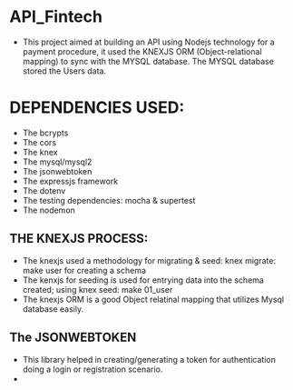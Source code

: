 ﻿# API_Fintech
* This project aimed at building an API using Nodejs technology for a payment procedure, it used the KNEXJS ORM (Object-relational mapping) to sync with the MYSQL database. The MYSQL database stored the Users data.

# DEPENDENCIES USED:
* The bcrypts
* The cors
* The knex
* The mysql/mysql2
* The jsonwebtoken
* The expressjs framework
* The dotenv 
* The testing dependencies: mocha & supertest
* The nodemon

## THE KNEXJS PROCESS:
* The knexjs used a methodology for migrating & seed: knex migrate: make user for creating a schema
* The kenxjs for seeding is used for entrying data into the schema created; using knex seed: make 01_user
* The knexjs ORM is a good Object relatinal mapping that utilizes Mysql database easily.

## The JSONWEBTOKEN 
* This library helped in creating/generating a token for authentication doing a login or registration scenario. 
* 

